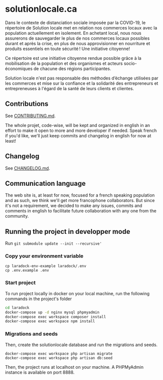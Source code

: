 # solutionlocale.ca

Dans le contexte de distanciation sociale imposée par la COVID-19, le répertoire de Solution locale met en relation nos commerces locaux avec la population actuellement en isolement. En achetant local, nous nous assurerons de sauvegarder le plus de nos commerces locaux possibles durant et après la crise, en plus de nous approvisionner en nourriture et produits essentiels en toute sécurité ! Une initiative citoyenne!

Ce répertoire est une initiative citoyenne rendue possible grâce à la mobilisation de la population et des organismes et acteurs socio-économiques de chacune des régions participantes.

Solution locale n'est pas responsable des méthodes d’échange utilisées par les commerces et mise sur la confiance et la solidarité des entrepreneurs et entrepreneuses à l'égard de la santé de leurs clients et clientes.

## Contributions
See [CONTRIBUTING.md](CONTRIBUTING.md).

The whole projet, code-wise, will be kept and organized in english in an effort to make it open to more and more developer if needed. Speak french if you'd like, we'll just keep commits and changelog in english for now at least!

## Changelog
See [CHANGELOG.md](CHANGELOG.md).

## Communication language
The web site is, at least for now, focused for a french speaking population and as such, we think we'll get more francophone collaborators. But since it's not a requirement, we decided to make any issues, commits and comments in english to facilitate future collaboration with any one from the community.

## Running the project in developper mode

Run `git submodule update --init --recursive'`

### Copy your environment variable

```
cp laradock-env-example laradock/.env
cp .env.example .env
```

### Start project
To run project locally in docker on your local machine, run the following commands in the project's folder

```bash
cd laradock
docker-compose up -d nginx mysql phpmyadmin
docker-compose exec workspace composer install
docker-compose exec workspace npm install
```
### Migrations and seeds

Then, create the solutionlocale database and run the migrations and seeds.

```
docker-compose exec workspace php artisan migrate
docker-compose exec workspace php artisan db:seed
```

Then, the project runs at localhost on your machine. A PHPMyAdmin instance is available on port 8888.
